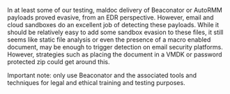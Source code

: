 In at least some of our testing, maldoc delivery of Beaconator or AutoRMM payloads proved evasive, from an EDR perspective. However, email and cloud sandboxes do an excellent job of detecting these payloads. While it should be relatively easy to add some sandbox evasion to these files, it still seems like static file analysis or even the presence of a macro enabled document, may be enough to trigger detection on email security platforms. However, strategies such as placing the document in a VMDK or password protected zip could get around this. 

Important note: only use Beaconator and the associated tools and techniques for legal and ethical training and testing purposes. 
